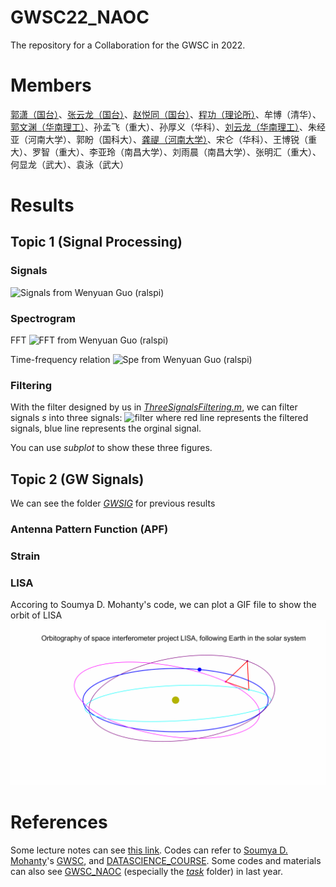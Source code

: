 # GWSC22_NAOC
The repository for a Collaboration for the GWSC in 2022.

# Members
[郭潇（国台）](https://github.com/guoxiaowhu)、[张云龙（国台）](https://github.com/zhangyunlong001)、[赵悦同（国台）](https://github.com/LeonsZhao)、[程功（理论所）](https://github.com/chenggongphy)、牟博（清华）、[郭文渊（华南理工）](https://github.com/ralspi)、孙孟飞（重大）、孙厚义（华科）、[刘云龙（华南理工）](https://github.com/CKeXue)、朱经亚（河南大学）、郭盼（国科大）、[龚禔（河南大学）](https://github.com/ttigong)、宋仑（华科）、王博锐（重大）、罗智（重大）、李亚玲（南昌大学）、刘雨晨（南昌大学）、张明汇（重大）、何显龙（武大）、袁泳（武大）

# Results
## Topic 1 (Signal Processing)
### Signals
![Signals](https://raw.githubusercontent.com/guoxiaowhu/GWSC22_NAOC/main/Ralspi/topic1/result/signal%20figure2.png)
from Wenyuan Guo (ralspi)
### Spectrogram
FFT
![FFT](https://raw.githubusercontent.com/guoxiaowhu/GWSC22_NAOC/main/Ralspi/topic1/result/spectrogram-fft2.png)
from Wenyuan Guo (ralspi)

Time-frequency relation
![Spe](https://raw.githubusercontent.com/guoxiaowhu/GWSC22_NAOC/main/Ralspi/topic1/result/spectrogram3.png)
from Wenyuan Guo (ralspi)

### Filtering 
With the filter designed by us in [_ThreeSignalsFiltering.m_](https://github.com/guoxiaowhu/GWSC_NAOC/blob/main/DSP/ThreeSignalsFiltering.m), we can filter signals _s_ into three signals:
![filter](https://github.com/guoxiaowhu/GWSC22_NAOC/blob/main/Xiao_Guo/figs/filter.png?raw=true)
where red line represents the filtered signals, blue line represents the orginal signal.

You can use _subplot_ to show these three figures.

## Topic 2 (GW Signals)
We can see the folder [_GWSIG_](https://github.com/guoxiaowhu/GWSC_NAOC/tree/main/GWSIG) for previous results
### Antenna Pattern Function (APF)
### Strain
### LISA
Accoring to Soumya D. Mohanty's code, we can plot a GIF file to show the orbit of LISA
![LISA orbit](https://raw.githubusercontent.com/guoxiaowhu/GWSC_NAOC/main/figs/LISA_orbitography.gif)


# References
Some lecture notes can see [this link](https://note.youdao.com/ynoteshare/index.html?id=ad50ed7fa5f67565dce3dfd9b68e0a00&type=note&_time=1644224870530). 
Codes can refer to [Soumya D. Mohanty](https://github.com/mohanty-sd)'s [GWSC](https://github.com/mohanty-sd/GWSC), and [DATASCIENCE_COURSE](https://github.com/mohanty-sd/DATASCIENCE_COURSE). Some codes and materials can also see [GWSC_NAOC](https://github.com/guoxiaowhu/GWSC_NAOC) (especially the [*task*](https://github.com/guoxiaowhu/GWSC_NAOC/tree/main/task) folder) in last year.
